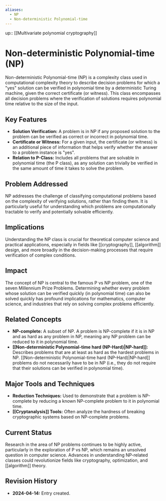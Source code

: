 ```yaml
---
aliases:
  - NP
  - Non-deterministic Polynomial-time
---
```

up:: [[Multivariate polynomial cryptography]]
# Non-deterministic Polynomial-time (NP)

Non-deterministic Polynomial-time (NP) is a complexity class used in computational complexity theory to describe decision problems for which a "yes" solution can be verified in polynomial time by a deterministic Turing machine, given the correct certificate (or witness). This class encompasses all decision problems where the verification of solutions requires polynomial time relative to the size of the input.

## Key Features

- **Solution Verification:** A problem is in NP if any proposed solution to the problem can be verified as correct or incorrect in polynomial time.
- **Certificate or Witness:** For a given input, the certificate (or witness) is an additional piece of information that helps verify whether the answer to a problem instance is "yes".
- **Relation to P-Class:** Includes all problems that are solvable in polynomial time (the P class), as any solution can trivially be verified in the same amount of time it takes to solve the problem.

## Problem Addressed

NP addresses the challenge of classifying computational problems based on the complexity of verifying solutions, rather than finding them. It is particularly useful for understanding which problems are computationally tractable to verify and potentially solvable efficiently.

## Implications

Understanding the NP class is crucial for theoretical computer science and practical applications, especially in fields like [[cryptography]], [[algorithm]] design, and more broadly in the decision-making processes that require verification of complex conditions.

## Impact

The concept of NP is central to the famous P vs NP problem, one of the seven Millennium Prize Problems. Determining whether every problem whose solution can be verified quickly (in polynomial time) can also be solved quickly has profound implications for mathematics, computer science, and industries that rely on solving complex problems efficiently.

## Related Concepts

- **NP-complete:** A subset of NP. A problem is NP-complete if it is in NP and as hard as any problem in NP, meaning any NP problem can be reduced to it in polynomial time.
- **[[Non-deterministic Polynomial-time hard (NP-Hard)|NP-hard]]:** Describes problems that are at least as hard as the hardest problems in NP. [[Non-deterministic Polynomial-time hard (NP-Hard)|NP-hard]] problems do not necessarily have to be in NP (i.e., they do not require that their solutions can be verified in polynomial time).

## Major Tools and Techniques

- **Reduction Techniques:** Used to demonstrate that a problem is NP-complete by reducing a known NP-complete problem to it in polynomial time.
- **[[Cryptanalysis]] Tools:** Often analyze the hardness of breaking cryptographic systems based on NP-complete problems.

## Current Status

Research in the area of NP problems continues to be highly active, particularly in the exploration of P vs NP, which remains an unsolved question in computer science. Advances in understanding NP-related classes could revolutionize fields like cryptography, optimization, and [[algorithm]] theory.

## Revision History

- **2024-04-14:** Entry created.